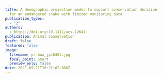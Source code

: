 ```yaml
---
title: A demographic projection model to support conservation decision making
  for an endangered snake with limited monitoring data
publication_types:
  - "2"
authors:
  - https://doi.org/10.1111/acv.12641
publication: Animal Conservation
draft: false
featured: false
image:
  filename: pr-boa_jpz6303.jpg
  focal_point: Smart
  preview_only: false
date: 2021-05-21T16:21:02.808Z
---
```

